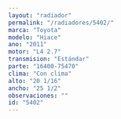 ```yaml
---
layout: "radiador"
permalink: "/radiadores/5402/"
marca: "Toyota"
modelo: "Hiace"
ano: "2011"
motor: "L4 2.7"
transmision: "Estándar"
parte: "16400-75470"
clima: "Con clima"
alto: "20 1/16"
ancho: "25 1/2"
observaciones: ""
id: "5402"
---
```


